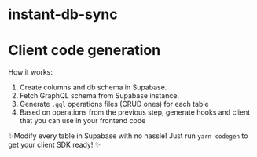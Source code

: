 # instant-db-sync

# Client code generation
How it works:
1. Create columns and db schema in Supabase.
2. Fetch GraphQL schema from Supabase instance.
3. Generate `.gql` operations files (CRUD ones) for each table
4. Based on operations from the previous step, generate hooks and client that you can use in your frontend code

✨Modify every table in Supabase with no hassle! Just run `yarn codegen` to get your client SDK ready! ✨
